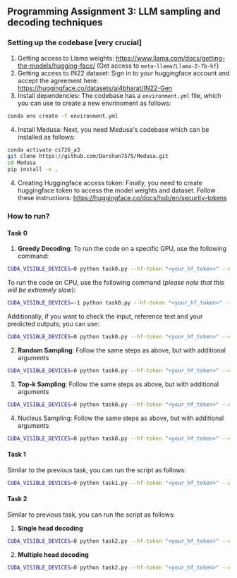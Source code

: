 ## Programming Assignment 3: LLM sampling and decoding techniques

### Setting up the codebase [very crucial]
1. Getting access to Llama weights: https://www.llama.com/docs/getting-the-models/hugging-face/ (Get access to `meta-llama/Llama-2-7b-hf`)
2. Getting access to IN22 dataset: Sign in to your huggingface account and accept the agreement here: https://huggingface.co/datasets/ai4bharat/IN22-Gen
3. Install dependencies: The codebase has a `environment.yml` file, which you can use to create a new envrinoment as follows:
```bash 
conda env create -f environment.yml
```
4. Install Medusa: Next, you need Medusa's codebase which can be installed as follows:
```bash
conda activate cs726_a3
git clone https://github.com/Darshan7575/Medusa.git
cd Medusa
pip install -e .
```
4. Creating Huggingface access token: Finally, you need to create huggingface token to access the model weights and dataset. Follow these instructions: https://huggingface.co/docs/hub/en/security-tokens


### How to run?
#### Task 0

1. **Greedy Decoding**: To run the code on a specific GPU, use the following command:
```bash
CUDA_VISIBLE_DEVICES=0 python task0.py --hf-token "<your_hf_token>" --decoding-strategy "greedy"
```
To run the code on CPU, use the following command (*please note that this will be extremely slow*):
```bash
CUDA_VISIBLE_DEVICES=-1 python task0.py --hf-token "<your_hf_token>" --decoding-strategy "greedy"
```
Additionally, if you want to check the input, reference text and your predicted outputs, you can use:
```bash
CUDA_VISIBLE_DEVICES=0 python task0.py --hf-token "<your_hf_token>" --decoding-strategy "greedy" --debug true
```

2. **Random Sampling**: Follow the same steps as above, but with additional arguments
```bash
CUDA_VISIBLE_DEVICES=0 python task0.py --hf-token "<your_hf_token>" --decoding-strategy "random" --tau <tau value>
```

3. **Top-k Sampling**: Follow the same steps as above, but with additional arguments
```bash
CUDA_VISIBLE_DEVICES=0 python task0.py --hf-token "<your_hf_token>" --decoding-strategy "topk" --k <k value>
```

4. Nucleus Sampling: Follow the same steps as above, but with additional arguments
```bash
CUDA_VISIBLE_DEVICES=0 python task0.py --hf-token "<your_hf_token>" --decoding-strategy "nucleus" --p <p value>
```

#### Task 1
Similar to the previous task, you can run the script as follows:
```bash
CUDA_VISIBLE_DEVICES=0 python task1.py --hf-token "<your_hf_token>" --word_list <path to the word_lists.txt file>
```

#### Task 2
Similar to previous task, you can run the script as follows:
1. **Single head decoding**
```bash 
CUDA_VISIBLE_DEVICES=0 python task2.py --hf-token "<your_hf_token>" --decoding-strategy "single-head"
```

2. **Multiple head decoding**
```bash
CUDA_VISIBLE_DEVICES=0 python task2.py --hf-token "<your_hf_token>" --decoding-strategy "multi-head" --beam-width <beam width> --use-no-medusa-heads <no of medusa heads to be used>
```